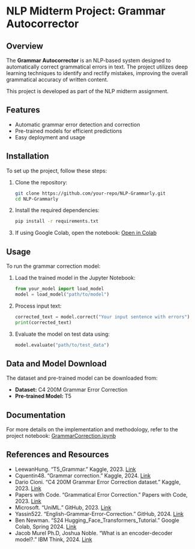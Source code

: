 # NLP Midterm Project: Grammar Autocorrector

## Overview

The **Grammar Autocorrector** is an NLP-based system designed to automatically correct grammatical errors in text. The project utilizes deep learning techniques to identify and rectify mistakes, improving the overall grammatical accuracy of written content.

This project is developed as part of the NLP midterm assignment.

## Features

- Automatic grammar error detection and correction
- Pre-trained models for efficient predictions
- Easy deployment and usage

## Installation

To set up the project, follow these steps:

1. Clone the repository:
   ```bash
   git clone https://github.com/your-repo/NLP-Grammarly.git
   cd NLP-Grammarly
   ```
2. Install the required dependencies:
   ```bash
   pip install -r requirements.txt
   ```
3. If using Google Colab, open the notebook: [Open in Colab](https://colab.research.google.com/github/justxoai/NLP-Grammaly/blob/main/NLP_GrammarAutocorrector.ipynb)

## Usage

To run the grammar correction model:

1. Load the trained model in the Jupyter Notebook:
   ```python
   from your_model import load_model
   model = load_model("path/to/model")
   ```
2. Process input text:
   ```python
   corrected_text = model.correct("Your input sentence with errors")
   print(corrected_text)
   ```
3. Evaluate the model on test data using:
   ```python
   model.evaluate("path/to/test_data")
   ```

## Data and Model Download

The dataset and pre-trained model can be downloaded from:

- **Dataset:** C4 200M Grammar Error Correction
- **Pre-trained Model:** T5

## Documentation

For more details on the implementation and methodology, refer to the project notebook: [GrammarCorrection.ipynb](https://github.com/justxoai/NLP-Grammaly/blob/main/GrammarCorrection.ipynb)

## References and Resources

- LeewanHung. “T5_Grammar.” Kaggle, 2023. [Link](https://www.kaggle.com/code/leewanhung/t5-grammar)
- Cquentin48. “Grammar correction.” Kaggle, 2024. [Link](https://www.kaggle.com/code/cquentin48/grammar-correction#Grammar-correction-using-custom-deep-learning-model)
- Dario Cioni. “C4 200M Grammar Error Correction dataset.” Kaggle, 2023. [Link](https://www.kaggle.com/datasets/dariocioni/c4200m)
- Papers with Code. “Grammatical Error Correction.” Papers with Code, 2023. [Link](https://paperswithcode.com/task/grammatical-error-correction)
- Microsoft. “UniML.” GitHub, 2023. [Link](https://github.com/microsoft/unilm)
- Yassin522. “English-Grammar-Error-Correction.” GitHub, 2024. [Link](https://github.com/Yassin522/English-Grammar-Error-Correction)
- Ben Newman. “S24 Hugging_Face_Transformers_Tutorial.” Google Colab, Spring 2024. [Link](https://colab.research.google.com/drive/13r94i6Fh4oYf-eJRSi7S_y_cen5NYkBm)
- Jacob Murel Ph.D, Joshua Noble. “What is an encoder-decoder model?.” IBM Think, 2024. [Link](https://www.ibm.com/think/topics/encoder-decoder-model)